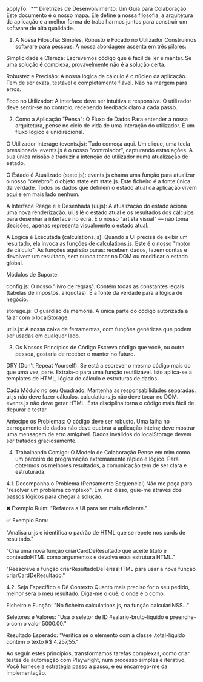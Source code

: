 applyTo: '**'
Diretrizes de Desenvolvimento: Um Guia para Colaboração
Este documento é o nosso mapa. Ele define a nossa filosofia, a arquitetura da aplicação e a melhor forma de trabalharmos juntos para construir um software de alta qualidade.

1. A Nossa Filosofia: Simples, Robusto e Focado no Utilizador
Construímos software para pessoas. A nossa abordagem assenta em três pilares:

Simplicidade e Clareza: Escrevemos código que é fácil de ler e manter. Se uma solução é complexa, provavelmente não é a solução certa.

Robustez e Precisão: A nossa lógica de cálculo é o núcleo da aplicação. Tem de ser exata, testável e completamente fiável. Não há margem para erros.

Foco no Utilizador: A interface deve ser intuitiva e responsiva. O utilizador deve sentir-se no controlo, recebendo feedback claro a cada passo.

2. Como a Aplicação "Pensa": O Fluxo de Dados
Para entender a nossa arquitetura, pense no ciclo de vida de uma interação do utilizador. É um fluxo lógico e unidirecional.

O Utilizador Interage (events.js): Tudo começa aqui. Um clique, uma tecla pressionada. events.js é o nosso "controlador", capturando estas ações. A sua única missão é traduzir a intenção do utilizador numa atualização de estado.

O Estado é Atualizado (state.js): events.js chama uma função para atualizar o nosso "cérebro": o objeto state em state.js. Este ficheiro é a fonte única da verdade. Todos os dados que definem o estado atual da aplicação vivem aqui e em mais lado nenhum.

A Interface Reage e é Desenhada (ui.js): A atualização do estado aciona uma nova renderização. ui.js lê o estado atual e os resultados dos cálculos para desenhar a interface no ecrã. É o nosso "artista visual" — não toma decisões, apenas representa visualmente o estado atual.

A Lógica é Executada (calculations.js): Quando a UI precisa de exibir um resultado, ela invoca as funções de calculations.js. Este é o nosso "motor de cálculo". As funções aqui são puras: recebem dados, fazem contas e devolvem um resultado, sem nunca tocar no DOM ou modificar o estado global.

Módulos de Suporte:

config.js: O nosso "livro de regras". Contém todas as constantes legais (tabelas de impostos, alíquotas). É a fonte da verdade para a lógica de negócio.

storage.js: O guardião da memória. A única parte do código autorizada a falar com o localStorage.

utils.js: A nossa caixa de ferramentas, com funções genéricas que podem ser usadas em qualquer lado.

3. Os Nossos Princípios de Código
Escreva código que você, ou outra pessoa, gostaria de receber e manter no futuro.

DRY (Don't Repeat Yourself): Se está a escrever o mesmo código mais do que uma vez, pare. Extraia-o para uma função reutilizável. Isto aplica-se a templates de HTML, lógica de cálculo e estruturas de dados.

Cada Módulo no seu Quadrado: Mantenha as responsabilidades separadas. ui.js não deve fazer cálculos. calculations.js não deve tocar no DOM. events.js não deve gerar HTML. Esta disciplina torna o código mais fácil de depurar e testar.

Antecipe os Problemas: O código deve ser robusto. Uma falha no carregamento de dados não deve quebrar a aplicação inteira; deve mostrar uma mensagem de erro amigável. Dados inválidos do localStorage devem ser tratados graciosamente.

4. Trabalhando Comigo: O Modelo de Colaboração
Pense em mim como um parceiro de programação extremamente rápido e lógico. Para obtermos os melhores resultados, a comunicação tem de ser clara e estruturada.

4.1. Decomponha o Problema (Pensamento Sequencial)
Não me peça para "resolver um problema complexo". Em vez disso, guie-me através dos passos lógicos para chegar à solução.

❌ Exemplo Ruim: "Refatora a UI para ser mais eficiente."

✅ Exemplo Bom:

"Analisa ui.js e identifica o padrão de HTML que se repete nos cards de resultado."

"Cria uma nova função criarCardDeResultado que aceite titulo e conteudoHTML como argumentos e devolva essa estrutura HTML."

"Reescreve a função criarResultadoDeFériasHTML para usar a nova função criarCardDeResultado."

4.2. Seja Específico e Dê Contexto
Quanto mais preciso for o seu pedido, melhor será o meu resultado. Diga-me o quê, o onde e o como.

Ficheiro e Função: "No ficheiro calculations.js, na função calcularINSS..."

Seletores e Valores: "Usa o seletor de ID #salario-bruto-liquido e preenche-o com o valor 5000.00."

Resultado Esperado: "Verifica se o elemento com a classe .total-liquido contém o texto R$ 4.257,55."

Ao seguir estes princípios, transformamos tarefas complexas, como criar testes de automação com Playwright, num processo simples e iterativo. Você fornece a estratégia passo a passo, e eu encarrego-me da implementação.